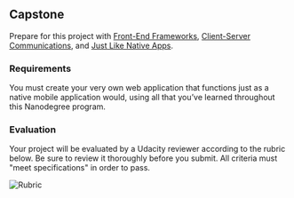 ## Capstone

Prepare for this project with [Front-End Frameworks](https://www.udacity.com/ud894), [Client-Server Communications](https://www.udacity.com/ud897), and [Just Like Native Apps](https://www.udacity.com/ud897).

### Requirements

You must create your very own web application that functions just as a native mobile application would, using all that you’ve learned throughout this Nanodegree program.

### Evaluation

Your project will be evaluated by a Udacity reviewer according to the rubric below. Be sure to review it thoroughly before you submit. All criteria must "meet specifications" in order to pass.

![Rubric](http://i.imgur.com/uUAiEZi.png)
